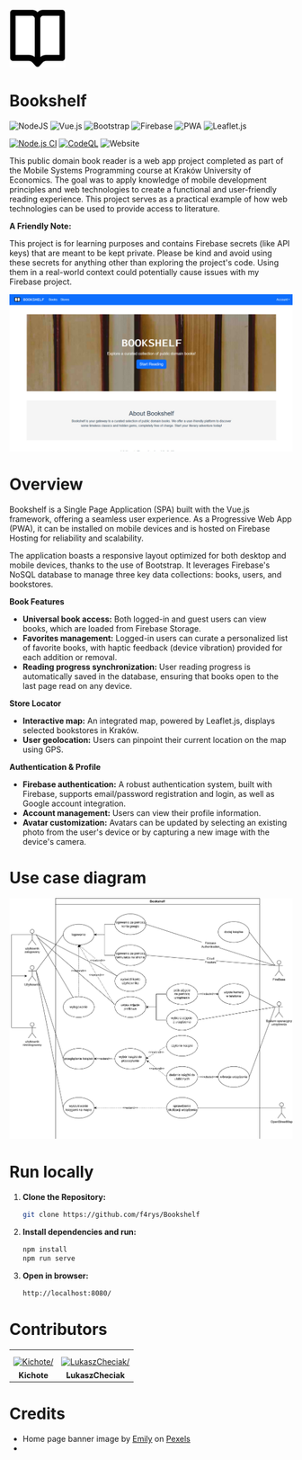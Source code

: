 <img src=".\public\img\icons\manifest-icon-512.maskable.png" width=100>

# Bookshelf

![NodeJS](https://img.shields.io/badge/node.js-6DA55F?style=for-the-badge&logo=node.js&logoColor=white) ![Vue.js](https://img.shields.io/badge/vuejs-%2335495e.svg?style=for-the-badge&logo=vuedotjs&logoColor=%234FC08D) ![Bootstrap](https://img.shields.io/badge/bootstrap-%238511FA.svg?style=for-the-badge&logo=bootstrap&logoColor=white) ![Firebase](https://img.shields.io/badge/firebase-%23039BE5.svg?style=for-the-badge&logo=firebase) ![PWA](https://img.shields.io/badge/PWA-5A0FC8.svg?style=for-the-badge&logo=PWA&logoColor=white) ![Leaflet.js](https://img.shields.io/badge/Leaflet-199900.svg?style=for-the-badge&logo=Leaflet&logoColor=white)

[![Node.js CI](https://github.com/f4rys/Bookshelf/actions/workflows/node.js.yml/badge.svg)](https://github.com/f4rys/Bookshelf/actions/workflows/node.js.yml) [![CodeQL](https://github.com/f4rys/Bookshelf/actions/workflows/codeql.yml/badge.svg)](https://github.com/f4rys/Bookshelf/actions/workflows/codeql.yml) ![Website](https://img.shields.io/website?url=https%3A%2F%2Fbookshelf-2c44f.web.app%2F)

This public domain book reader is a web app project completed as part of the Mobile Systems Programming course at Kraków University of Economics. The goal was to apply knowledge of mobile development principles and web technologies to create a functional and user-friendly reading experience. This project serves as a practical example of how web technologies can be used to provide access to literature.

**A Friendly Note:**

This project is for learning purposes and contains Firebase secrets (like API keys) that are meant to be kept private. Please be kind and avoid using these secrets for anything other than exploring the project's code. Using them in a real-world context could potentially cause issues with my Firebase project.

![Screenshot](.\public\img\screenshot.jpg)

# Overview

Bookshelf is a Single Page Application (SPA) built with the Vue.js framework, offering a seamless user experience. As a Progressive Web App (PWA), it can be installed on mobile devices and is hosted on Firebase Hosting for reliability and scalability. 

The application boasts a responsive layout optimized for both desktop and mobile devices, thanks to the use of Bootstrap. It leverages Firebase's NoSQL database to manage three key data collections: books, users, and bookstores.

**Book Features**

* **Universal book access:** Both logged-in and guest users can view books, which are loaded from Firebase Storage.
* **Favorites management:**  Logged-in users can curate a personalized list of favorite books, with haptic feedback (device vibration) provided for each addition or removal.
* **Reading progress synchronization:** User reading progress is automatically saved in the database, ensuring that books open to the last page read on any device.

**Store Locator**

* **Interactive map:** An integrated map, powered by Leaflet.js, displays selected bookstores in Kraków. 
* **User geolocation:** Users can pinpoint their current location on the map using GPS.

**Authentication & Profile**

* **Firebase authentication:** A robust authentication system, built with Firebase, supports email/password registration and login, as well as Google account integration.
* **Account management:** Users can view their profile information.
* **Avatar customization:** Avatars can be updated by selecting an existing photo from the user's device or by capturing a new image with the device's camera.

# Use case diagram

![Use case diagram](use_case_diagram.png)

# Run locally

1. **Clone the Repository:**
   ```bash
   git clone https://github.com/f4rys/Bookshelf

2. **Install dependencies and run:**
   ```bash
   npm install
   npm run serve
4. **Open in browser:**
   ```bash
   http://localhost:8080/
   ```

# Contributors

<table>
<tr>
    <td align="center" style="word-wrap: break-word; width: 60; height: 70">
        <a href=https://github.com/Kichote>
            <img src=https://avatars.githubusercontent.com/u/79859970?v=4 width="40;"  style="align-items:center;justify-content:center;overflow:hidden;padding-top:10px" alt=Kichote/>
            <br />
            <sub style="font-size:14px"><b>Kichote</b></sub>
        </a>
    </td>
    <td align="center" style="word-wrap: break-word; width: 60; height:70">
        <a href=https://github.com/LukaszCheciak>
            <img src=https://avatars.githubusercontent.com/u/92047253?v=4 width="40;"  style="align-items:center;justify-content:center;overflow:hidden;padding-top:10px" alt=LukaszCheciak/>
            <br />
            <sub style="font-size:14px"><b>LukaszCheciak</b></sub>
        </a>
    </td>
</tr>
</table>

# Credits
- Home page banner image by <a href="https://www.pexels.com/pl-pl/@emily-252615/">Emily</a> on <a href="https://www.pexels.com/pl-pl/zdjecie/ksiazki-768125/">Pexels
- 